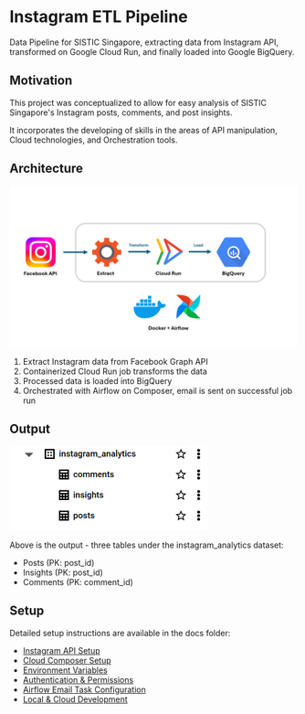 # Instagram ETL Pipeline
Data Pipeline for SISTIC Singapore, extracting data from Instagram API, transformed on Google Cloud Run, and finally loaded into Google BigQuery. 

## Motivation
This project was conceptualized to allow for easy analysis of SISTIC Singapore's Instagram posts, comments, and post insights.

It incorporates the developing of skills in the areas of API manipulation, Cloud technologies, and Orchestration tools.

## Architecture

![pipeline architecture](docs/images/architecture.png)

1. Extract Instagram data from Facebook Graph API
2. Containerized Cloud Run job transforms the data
3. Processed data is loaded into BigQuery
4. Orchestrated with Airflow on Composer, email is sent on successful job run

## Output

![output](docs/images/output_bq_tables.png)

Above is the output - three tables under the instagram_analytics dataset:
* Posts (PK: post_id)
* Insights (PK: post_id)
* Comments (PK: comment_id)

## Setup
Detailed setup instructions are available in the docs folder:
- [Instagram API Setup](docs/instagram-api-setup.md)
- [Cloud Composer Setup](docs/cloud-composer-setup.md)
- [Environment Variables](docs/environment-variables.md)
- [Authentication & Permissions](docs/authentication.md)
- [Airflow Email Task Configuration](docs/airflow-email-task-config.md)
- [Local & Cloud Development](docs/local-development.md)